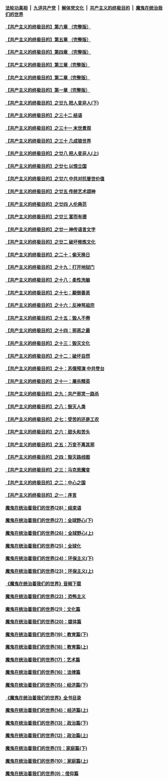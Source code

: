 ####  [法轮功真相](../../../../basic/blob/master/README.md?t=05290031) &nbsp;|&nbsp; [九评共产党](../../../../9ping.md/blob/master/README.md?t=05290031) &nbsp;|&nbsp; [解体党文化](../../../../jtdwh.md/blob/master/README.md?t=05290031)  &nbsp;|&nbsp; [共产主义的终极目的](../../../../gczydzjmd.md/blob/master/README.md?t=05290031) &nbsp;|&nbsp; [魔鬼在统治我们的世界](../../../../mgztzwmdsj.md/blob/master/README.md?t=05290031) 

#### [【共产主义的终极目的】第六章 （完整版）](../pages/nsc422/n11428913.md?t=05290031) 

#### [【共产主义的终极目的】第五章 （完整版）](../pages/nsc422/n11428912.md?t=05290031) 

#### [【共产主义的终极目的】第四章 （完整版）](../pages/nsc422/n11428907.md?t=05290031) 

#### [【共产主义的终极目的】第三章（完整版）](../pages/nsc422/n11428848.md?t=05290031) 

#### [【共产主义的终极目的】第二章（完整版）](../pages/nsc422/n11428831.md?t=05290031) 

#### [【共产主义的终极目的】第一章（完整版）](../pages/nsc422/n11417651.md?t=05290031) 

#### [【共产主义的终极目的】之廿九 把人变非人(下)](../pages/nsc422/n11344140.md?t=05290031) 

#### [【共产主义的终极目的】之三十二 结语](../pages/nsc422/n11360535.md?t=05290031) 

#### [【共产主义的终极目的】之三十一 末世景观](../pages/nsc422/n11351129.md?t=05290031) 

#### [【共产主义的终极目的】之三十 几成狼世界](../pages/nsc422/n11348280.md?t=05290031) 

#### [【共产主义的终极目的】之廿八 把人变非人(上)](../pages/nsc422/n11340492.md?t=05290031) 

#### [【共产主义的终极目的】之廿七 以恨立国](../pages/nsc422/n11336944.md?t=05290031) 

#### [【共产主义的终极目的】之廿六 中共对抗普世价值](../pages/nsc422/n11324785.md?t=05290031) 

#### [【共产主义的终极目的】之廿五 传统艺术颂神](../pages/nsc422/n11296396.md?t=05290031) 

#### [【共产主义的终极目的】之廿四 人伦典范](../pages/nsc422/n11296397.md?t=05290031) 

#### [【共产主义的终极目的】之廿三 富而有德](../pages/nsc422/n11283598.md?t=05290031) 

#### [【共产主义的终极目的】之廿一 神传语言文字](../pages/nsc422/n11263265.md?t=05290031) 

#### [【共产主义的终极目的】之廿二 破坏修炼文化](../pages/nsc422/n11245728.md?t=05290031) 

#### [【共产主义的终极目的】之二十：偷天换日](../pages/nsc422/n11238846.md?t=05290031) 

#### [【共产主义的终极目的】之十九：打开地狱门](../pages/nsc422/n11206376.md?t=05290031) 

#### [【共产主义的终极目的】之十八：柔性洗脑](../pages/nsc422/n11199994.md?t=05290031) 

#### [【共产主义的终极目的】之十七：颠倒善恶](../pages/nsc422/n11179782.md?t=05290031) 

#### [【共产主义的终极目的】之十六：反神骂祖宗](../pages/nsc422/n11166798.md?t=05290031) 

#### [【共产主义的终极目的】之十五：毁人不倦](../pages/nsc422/n11166792.md?t=05290031) 

#### [【共产主义的终极目的】之十四：邪恶之最](../pages/nsc422/n11150249.md?t=05290031) 

#### [【共产主义的终极目的】之十三：毁灭文化](../pages/nsc422/n11135227.md?t=05290031) 

#### [【共产主义的终极目的】之十二：破坏自然](../pages/nsc422/n11135214.md?t=05290031) 

#### [【共产主义的终极目的】之十：苏俄预演 中共登台](../pages/nsc422/n11118424.md?t=05290031) 

#### [【共产主义的终极目的】之十一：屠杀精英](../pages/nsc422/n11118442.md?t=05290031) 

#### [【共产主义的终极目的】之九：共产邪灵一路杀](../pages/nsc422/n11114139.md?t=05290031) 

#### [【共产主义的终极目的】之八：毁灭人类](../pages/nsc422/n11108503.md?t=05290031) 

#### [【共产主义的终极目的】之七：受苦的还是工农](../pages/nsc422/n11101809.md?t=05290031) 

#### [【共产主义的终极目的】之六：甜头和苦头](../pages/nsc422/n11096971.md?t=05290031) 

#### [【共产主义的终极目的】之五：万变不离其邪](../pages/nsc422/n11091285.md?t=05290031) 

#### [【共产主义的终极目的】之四：毁灭路线图](../pages/nsc422/n11086284.md?t=05290031) 

#### [【共产主义的终极目的】之三：马克思魔变](../pages/nsc422/n11061941.md?t=05290031) 

#### [【共产主义的终极目的】之二：中心之国](../pages/nsc422/n11047728.md?t=05290031) 

#### [【共产主义的终极目的】之一：序言](../pages/nsc422/n11086077.md?t=05290031) 

#### [魔鬼在统治着我们的世界(28)：结束语](../pages/nsc422/n10936246.md?t=05290031) 

#### [魔鬼在统治着我们的世界(27)：全球野心(下)](../pages/nsc422/n10928319.md?t=05290031) 

#### [魔鬼在统治着我们的世界(26)：全球野心(上)](../pages/nsc422/n10900318.md?t=05290031) 

#### [魔鬼在统治着我们的世界(25)：全球化](../pages/nsc422/n10788205.md?t=05290031) 

#### [魔鬼在统治着我们的世界(24)：环保主义(下)](../pages/nsc422/n10695307.md?t=05290031) 

#### [魔鬼在统治着我们的世界(23)：环保主义(上)](../pages/nsc422/n10688613.md?t=05290031) 

#### [《魔鬼在统治着我们的世界》音频下载](../pages/nsc422/n10635553.md?t=05290031) 

#### [魔鬼在统治着我们的世界(22)：恐怖主义](../pages/nsc422/n10614727.md?t=05290031) 

#### [魔鬼在统治着我们的世界(21)：文化篇](../pages/nsc422/n10597706.md?t=05290031) 

#### [魔鬼在统治着我们的世界(20)：媒体篇](../pages/nsc422/n10586579.md?t=05290031) 

#### [魔鬼在统治着我们的世界(19)：教育篇(下)](../pages/nsc422/n10564808.md?t=05290031) 

#### [魔鬼在统治着我们的世界(18)：教育篇(上)](../pages/nsc422/n10526970.md?t=05290031) 

#### [魔鬼在统治着我们的世界(17)：艺术篇](../pages/nsc422/n10499093.md?t=05290031) 

#### [魔鬼在统治着我们的世界(16)：法律篇](../pages/nsc422/n10485969.md?t=05290031) 

#### [魔鬼在统治着我们的世界(15)：经济篇(下)](../pages/nsc422/n10469975.md?t=05290031) 

#### [《魔鬼在统治着我们的世界》全书目录](../pages/nsc422/n10464261.md?t=05290031) 

#### [魔鬼在统治着我们的世界(14)：经济篇(上)](../pages/nsc422/n10457370.md?t=05290031) 

#### [魔鬼在统治着我们的世界(13)：政治篇(下)](../pages/nsc422/n10448270.md?t=05290031) 

#### [魔鬼在统治着我们的世界(12)：政治篇(上)](../pages/nsc422/n10444576.md?t=05290031) 

#### [魔鬼在统治着我们的世界(11)：家庭篇(下)](../pages/nsc422/n10440961.md?t=05290031) 

#### [魔鬼在统治着我们的世界(10)：家庭篇(上)](../pages/nsc422/n10435448.md?t=05290031) 

#### [魔鬼在统治着我们的世界(9)：信仰篇](../pages/nsc422/n10432159.md?t=05290031) 

